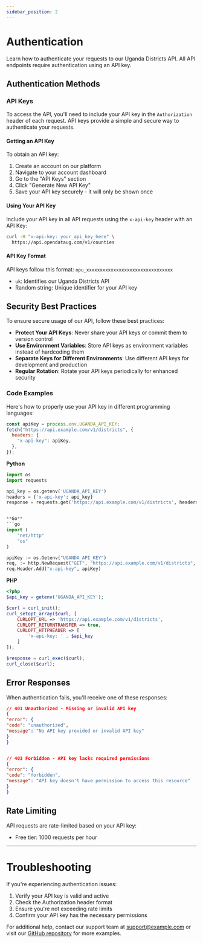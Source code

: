 ```yaml
---
sidebar_position: 2
---
```


# Authentication

Learn how to authenticate your requests to our Uganda Districts API. All API endpoints require authentication using an API key.

## Authentication Methods

### API Keys

To access the API, you'll need to include your API key in the `Authorization` header of each request. API keys provide a simple and secure way to authenticate your requests.

#### Getting an API Key

To obtain an API key:

1. Create an account on our platform
2. Navigate to your account dashboard
3. Go to the "API Keys" section
4. Click "Generate New API Key"
5. Save your API key securely - it will only be shown once

#### Using Your API Key

Include your API key in all API requests using the `x-api-key` header with an API Key:

```bash
curl -H "x-api-key: your_api_key_here" \
  https://api.opendataug.com/v1/counties
```

#### API Key Format

API keys follow this format: `opu_xxxxxxxxxxxxxxxxxxxxxxxxxxxxxxxx`

- `uk`: Identifies our Uganda Districts API
- Random string: Unique identifier for your API key

## Security Best Practices

To ensure secure usage of our API, follow these best practices:

- **Protect Your API Keys**: Never share your API keys or commit them to version control
- **Use Environment Variables**: Store API keys as environment variables instead of hardcoding them
- **Separate Keys for Different Environments**: Use different API keys for development and production
- **Regular Rotation**: Rotate your API keys periodically for enhanced security

### Code Examples

Here's how to properly use your API key in different programming languages:

```javascript
const apiKey = process.env.UGANDA_API_KEY;
fetch("https://api.example.com/v1/districts", {
  headers: {
    "x-api-key": apiKey,
  },
});
```

**Python**

````python
import os
import requests

api_key = os.getenv('UGANDA_API_KEY')
headers = {'x-api-key': api_key}
response = requests.get('https://api.example.com/v1/districts', headers=headers)


**Go**
```go
import (
    "net/http"
    "os"
)

apiKey := os.Getenv("UGANDA_API_KEY")
req, := http.NewRequest("GET", "https://api.example.com/v1/districts", nil)
req.Header.Add("x-api-key", apiKey)
````

**PHP**

```php
<?php
$api_key = getenv('UGANDA_API_KEY');

$curl = curl_init();
curl_setopt_array($curl, [
    CURLOPT_URL => 'https://api.example.com/v1/districts',
    CURLOPT_RETURNTRANSFER => true,
    CURLOPT_HTTPHEADER => [
        'x-api-key: ' . $api_key
    ]
]);

$response = curl_exec($curl);
curl_close($curl);
```

## Error Responses

When authentication fails, you'll receive one of these responses:

```json
// 401 Unauthorized - Missing or invalid API key
{
"error": {
"code": "unauthorized",
"message": "No API key provided or invalid API key"
}
}


// 403 Forbidden - API key lacks required permissions
{
"error": {
"code": "forbidden",
"message": "API key doesn't have permission to access this resource"
}
}
```

## Rate Limiting

API requests are rate-limited based on your API key:

- Free tier: 1000 requests per hour

---

# Troubleshooting

If you're experiencing authentication issues:

1. Verify your API key is valid and active
2. Check the Authorization header format
3. Ensure you're not exceeding rate limits
4. Confirm your API key has the necessary permissions

For additional help, contact our support team at support@example.com or visit our [GitHub repository](https://github.com/example/uganda-api) for more examples.
